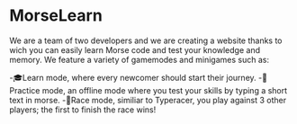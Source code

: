 # MorseLearn
We are a team of two developers and we are creating a website thanks to wich you can easily learn Morse code and test your knowledge and memory.
We feature a variety of gamemodes and minigames such as:

-🎓Learn mode, where every newcomer should start their journey.
-🥊Practice mode, an offline mode where you test your skills by typing a short text in morse.
-🏁Race mode, similiar to Typeracer, you play against 3 other players; the first to finish the race wins!
